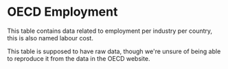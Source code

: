 # OECD Employment

This table contains data related to employment per industry per country, this is also named labour cost.

This table is supposed to have raw data, though we're unsure of being able to reproduce it from the data in the OECD website.
